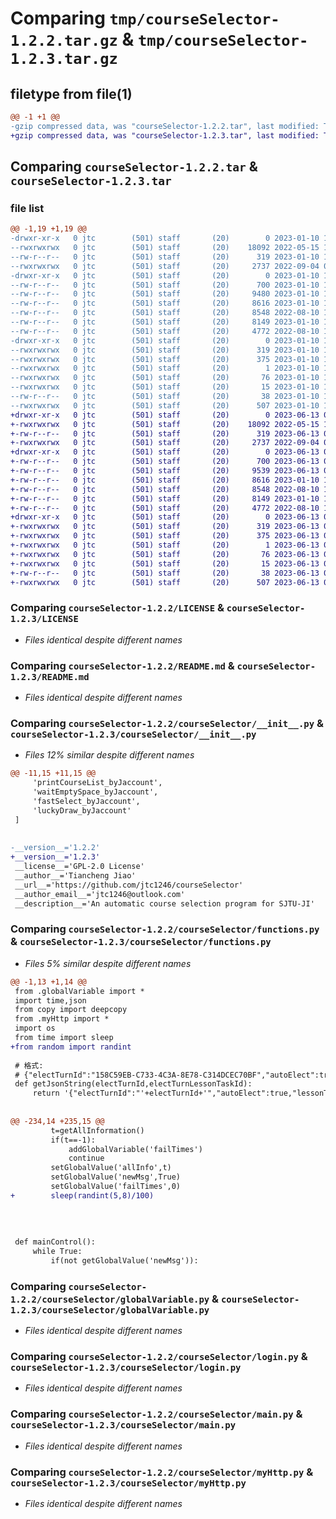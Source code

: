 # Comparing `tmp/courseSelector-1.2.2.tar.gz` & `tmp/courseSelector-1.2.3.tar.gz`

## filetype from file(1)

```diff
@@ -1 +1 @@
-gzip compressed data, was "courseSelector-1.2.2.tar", last modified: Tue Jan 10 15:26:15 2023, max compression
+gzip compressed data, was "courseSelector-1.2.3.tar", last modified: Tue Jun 13 07:54:40 2023, max compression
```

## Comparing `courseSelector-1.2.2.tar` & `courseSelector-1.2.3.tar`

### file list

```diff
@@ -1,19 +1,19 @@
-drwxr-xr-x   0 jtc        (501) staff       (20)        0 2023-01-10 15:26:15.176614 courseSelector-1.2.2/
--rwxrwxrwx   0 jtc        (501) staff       (20)    18092 2022-05-15 16:29:48.000000 courseSelector-1.2.2/LICENSE
--rw-r--r--   0 jtc        (501) staff       (20)      319 2023-01-10 15:26:15.176500 courseSelector-1.2.2/PKG-INFO
--rwxrwxrwx   0 jtc        (501) staff       (20)     2737 2022-09-04 08:26:24.000000 courseSelector-1.2.2/README.md
-drwxr-xr-x   0 jtc        (501) staff       (20)        0 2023-01-10 15:26:15.175663 courseSelector-1.2.2/courseSelector/
--rw-r--r--   0 jtc        (501) staff       (20)      700 2023-01-10 15:24:49.000000 courseSelector-1.2.2/courseSelector/__init__.py
--rw-r--r--   0 jtc        (501) staff       (20)     9480 2023-01-10 15:25:19.000000 courseSelector-1.2.2/courseSelector/functions.py
--rw-r--r--   0 jtc        (501) staff       (20)     8616 2023-01-10 15:25:35.000000 courseSelector-1.2.2/courseSelector/globalVariable.py
--rw-r--r--   0 jtc        (501) staff       (20)     8548 2022-08-10 12:13:02.000000 courseSelector-1.2.2/courseSelector/login.py
--rw-r--r--   0 jtc        (501) staff       (20)     8149 2023-01-10 15:25:48.000000 courseSelector-1.2.2/courseSelector/main.py
--rw-r--r--   0 jtc        (501) staff       (20)     4772 2022-08-10 12:13:02.000000 courseSelector-1.2.2/courseSelector/myHttp.py
-drwxr-xr-x   0 jtc        (501) staff       (20)        0 2023-01-10 15:26:15.176343 courseSelector-1.2.2/courseSelector.egg-info/
--rwxrwxrwx   0 jtc        (501) staff       (20)      319 2023-01-10 15:26:14.000000 courseSelector-1.2.2/courseSelector.egg-info/PKG-INFO
--rwxrwxrwx   0 jtc        (501) staff       (20)      375 2023-01-10 15:26:15.000000 courseSelector-1.2.2/courseSelector.egg-info/SOURCES.txt
--rwxrwxrwx   0 jtc        (501) staff       (20)        1 2023-01-10 15:26:14.000000 courseSelector-1.2.2/courseSelector.egg-info/dependency_links.txt
--rwxrwxrwx   0 jtc        (501) staff       (20)       76 2023-01-10 15:26:15.000000 courseSelector-1.2.2/courseSelector.egg-info/requires.txt
--rwxrwxrwx   0 jtc        (501) staff       (20)       15 2023-01-10 15:26:15.000000 courseSelector-1.2.2/courseSelector.egg-info/top_level.txt
--rw-r--r--   0 jtc        (501) staff       (20)       38 2023-01-10 15:26:15.176654 courseSelector-1.2.2/setup.cfg
--rwxrwxrwx   0 jtc        (501) staff       (20)      507 2023-01-10 15:24:36.000000 courseSelector-1.2.2/setup.py
+drwxr-xr-x   0 jtc        (501) staff       (20)        0 2023-06-13 07:54:40.978089 courseSelector-1.2.3/
+-rwxrwxrwx   0 jtc        (501) staff       (20)    18092 2022-05-15 16:29:48.000000 courseSelector-1.2.3/LICENSE
+-rw-r--r--   0 jtc        (501) staff       (20)      319 2023-06-13 07:54:40.977977 courseSelector-1.2.3/PKG-INFO
+-rwxrwxrwx   0 jtc        (501) staff       (20)     2737 2022-09-04 08:26:24.000000 courseSelector-1.2.3/README.md
+drwxr-xr-x   0 jtc        (501) staff       (20)        0 2023-06-13 07:54:40.977152 courseSelector-1.2.3/courseSelector/
+-rw-r--r--   0 jtc        (501) staff       (20)      700 2023-06-13 07:52:36.000000 courseSelector-1.2.3/courseSelector/__init__.py
+-rw-r--r--   0 jtc        (501) staff       (20)     9539 2023-06-13 07:53:39.000000 courseSelector-1.2.3/courseSelector/functions.py
+-rw-r--r--   0 jtc        (501) staff       (20)     8616 2023-01-10 15:25:35.000000 courseSelector-1.2.3/courseSelector/globalVariable.py
+-rw-r--r--   0 jtc        (501) staff       (20)     8548 2022-08-10 12:13:02.000000 courseSelector-1.2.3/courseSelector/login.py
+-rw-r--r--   0 jtc        (501) staff       (20)     8149 2023-01-10 15:25:48.000000 courseSelector-1.2.3/courseSelector/main.py
+-rw-r--r--   0 jtc        (501) staff       (20)     4772 2022-08-10 12:13:02.000000 courseSelector-1.2.3/courseSelector/myHttp.py
+drwxr-xr-x   0 jtc        (501) staff       (20)        0 2023-06-13 07:54:40.977808 courseSelector-1.2.3/courseSelector.egg-info/
+-rwxrwxrwx   0 jtc        (501) staff       (20)      319 2023-06-13 07:54:40.000000 courseSelector-1.2.3/courseSelector.egg-info/PKG-INFO
+-rwxrwxrwx   0 jtc        (501) staff       (20)      375 2023-06-13 07:54:40.000000 courseSelector-1.2.3/courseSelector.egg-info/SOURCES.txt
+-rwxrwxrwx   0 jtc        (501) staff       (20)        1 2023-06-13 07:54:40.000000 courseSelector-1.2.3/courseSelector.egg-info/dependency_links.txt
+-rwxrwxrwx   0 jtc        (501) staff       (20)       76 2023-06-13 07:54:40.000000 courseSelector-1.2.3/courseSelector.egg-info/requires.txt
+-rwxrwxrwx   0 jtc        (501) staff       (20)       15 2023-06-13 07:54:40.000000 courseSelector-1.2.3/courseSelector.egg-info/top_level.txt
+-rw-r--r--   0 jtc        (501) staff       (20)       38 2023-06-13 07:54:40.978132 courseSelector-1.2.3/setup.cfg
+-rwxrwxrwx   0 jtc        (501) staff       (20)      507 2023-06-13 07:53:57.000000 courseSelector-1.2.3/setup.py
```

### Comparing `courseSelector-1.2.2/LICENSE` & `courseSelector-1.2.3/LICENSE`

 * *Files identical despite different names*

### Comparing `courseSelector-1.2.2/README.md` & `courseSelector-1.2.3/README.md`

 * *Files identical despite different names*

### Comparing `courseSelector-1.2.2/courseSelector/__init__.py` & `courseSelector-1.2.3/courseSelector/__init__.py`

 * *Files 12% similar despite different names*

```diff
@@ -11,15 +11,15 @@
     'printCourseList_byJaccount',
     'waitEmptySpace_byJaccount',
     'fastSelect_byJaccount',
     'luckyDraw_byJaccount'
 ]
 
 
-__version__='1.2.2'
+__version__='1.2.3'
 __license__='GPL-2.0 License'
 __author__='Tiancheng Jiao'
 __url__='https://github.com/jtc1246/courseSelector'
 __author_email__='jtc1246@outlook.com'
 __description__='An automatic course selection program for SJTU-JI'
```

### Comparing `courseSelector-1.2.2/courseSelector/functions.py` & `courseSelector-1.2.3/courseSelector/functions.py`

 * *Files 5% similar despite different names*

```diff
@@ -1,13 +1,14 @@
 from .globalVariable import *
 import time,json
 from copy import deepcopy
 from .myHttp import *
 import os
 from time import sleep
+from random import randint
 
 # 格式:
 # {"electTurnId":"158C59EB-C733-4C3A-8E78-C314DCEC70BF","autoElect":true,"lessonTasks":["A57528CC-AECA-4266-874E-039386315A2A"]}
 def getJsonString(electTurnId,electTurnLessonTaskId):
     return '{"electTurnId":"'+electTurnId+'","autoElect":true,"lessonTasks":["'+electTurnLessonTaskId+'"]}'
 
 
@@ -234,14 +235,15 @@
         t=getAllInformation()
         if(t==-1):
             addGlobalVariable('failTimes')
             continue
         setGlobalValue('allInfo',t)
         setGlobalValue('newMsg',True)
         setGlobalValue('failTimes',0)
+        sleep(randint(5,8)/100)
 
 
 
 
 def mainControl():
     while True:
         if(not getGlobalValue('newMsg')):
```

### Comparing `courseSelector-1.2.2/courseSelector/globalVariable.py` & `courseSelector-1.2.3/courseSelector/globalVariable.py`

 * *Files identical despite different names*

### Comparing `courseSelector-1.2.2/courseSelector/login.py` & `courseSelector-1.2.3/courseSelector/login.py`

 * *Files identical despite different names*

### Comparing `courseSelector-1.2.2/courseSelector/main.py` & `courseSelector-1.2.3/courseSelector/main.py`

 * *Files identical despite different names*

### Comparing `courseSelector-1.2.2/courseSelector/myHttp.py` & `courseSelector-1.2.3/courseSelector/myHttp.py`

 * *Files identical despite different names*

